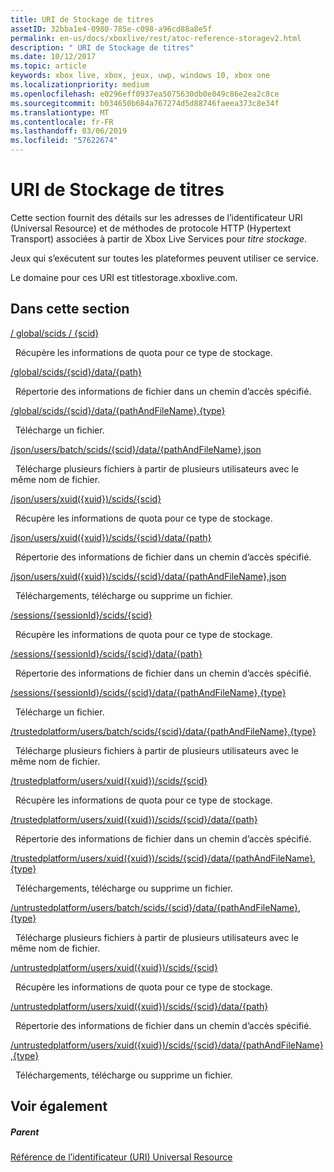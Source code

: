 ```yaml
---
title: URI de Stockage de titres
assetID: 32bba1e4-0980-785e-c098-a96cd88a8e5f
permalink: en-us/docs/xboxlive/rest/atoc-reference-storagev2.html
description: " URI de Stockage de titres"
ms.date: 10/12/2017
ms.topic: article
keywords: xbox live, xbox, jeux, uwp, windows 10, xbox one
ms.localizationpriority: medium
ms.openlocfilehash: e0296eff0937ea5075630db0e049c86e2ea2c8ce
ms.sourcegitcommit: b034650b684a767274d5d88746faeea373c8e34f
ms.translationtype: MT
ms.contentlocale: fr-FR
ms.lasthandoff: 03/06/2019
ms.locfileid: "57622674"
---
```

# <a name="title-storage-uris"></a>URI de Stockage de titres
 
Cette section fournit des détails sur les adresses de l’identificateur URI (Universal Resource) et de méthodes de protocole HTTP (Hypertext Transport) associées à partir de Xbox Live Services pour *titre stockage*.
 
Jeux qui s’exécutent sur toutes les plateformes peuvent utiliser ce service.
 
Le domaine pour ces URI est titlestorage.xboxlive.com.
 
<a id="ID4EFB"></a>

 
## <a name="in-this-section"></a>Dans cette section

[/ global/scids / {scid}](uri-globalscidsscid.md)

&nbsp;&nbsp;Récupère les informations de quota pour ce type de stockage.

[/global/scids/{scid}/data/{path}](uri-globalscidssciddatapath.md)

&nbsp;&nbsp;Répertorie des informations de fichier dans un chemin d’accès spécifié. 

[/global/scids/{scid}/data/{pathAndFileName},{type}](uri-globalscidssciddatapathandfilenametype.md)

&nbsp;&nbsp;Télécharge un fichier.

[/json/users/batch/scids/{scid}/data/{pathAndFileName},json](uri-jsonusersbatchscidssciddatapathandfilenametype.md)

&nbsp;&nbsp;Télécharge plusieurs fichiers à partir de plusieurs utilisateurs avec le même nom de fichier.

[/json/users/xuid({xuid})/scids/{scid}](uri-jsonusersxuidscidsscid.md)

&nbsp;&nbsp;Récupère les informations de quota pour ce type de stockage.

[/json/users/xuid({xuid})/scids/{scid}/data/{path}](uri-jsonusersxuidscidssciddatapath.md)

&nbsp;&nbsp;Répertorie des informations de fichier dans un chemin d’accès spécifié. 

[/json/users/xuid({xuid})/scids/{scid}/data/{pathAndFileName},json](uri-jsonusersxuidscidssciddatapathandfilenametype.md)

&nbsp;&nbsp;Téléchargements, télécharge ou supprime un fichier.

[/sessions/{sessionId}/scids/{scid}](uri-sessionssessionidscidsscid.md)

&nbsp;&nbsp;Récupère les informations de quota pour ce type de stockage.

[/sessions/{sessionId}/scids/{scid}/data/{path}](uri-sessionssessionidscidssciddatapath.md)

&nbsp;&nbsp;Répertorie des informations de fichier dans un chemin d’accès spécifié. 

[/sessions/{sessionId}/scids/{scid}/data/{pathAndFileName},{type}](uri-sessionssessionidscidssciddatapathandfilenametype.md)

&nbsp;&nbsp;Télécharge un fichier.

[/trustedplatform/users/batch/scids/{scid}/data/{pathAndFileName},{type}](uri-trustedplatformusersbatchscidssciddatapathandfilenametype.md)

&nbsp;&nbsp;Télécharge plusieurs fichiers à partir de plusieurs utilisateurs avec le même nom de fichier.

[/trustedplatform/users/xuid({xuid})/scids/{scid}](uri-trustedplatformusersxuidscidsscid.md)

&nbsp;&nbsp;Récupère les informations de quota pour ce type de stockage.

[/trustedplatform/users/xuid({xuid})/scids/{scid}/data/{path}](uri-trustedplatformusersxuidscidssciddatapath.md)

&nbsp;&nbsp;Répertorie des informations de fichier dans un chemin d’accès spécifié. 

[/trustedplatform/users/xuid({xuid})/scids/{scid}/data/{pathAndFileName},{type}](uri-trustedplatformusersxuidscidssciddatapathandfilenametype.md)

&nbsp;&nbsp;Téléchargements, télécharge ou supprime un fichier.

[/untrustedplatform/users/batch/scids/{scid}/data/{pathAndFileName},{type}](uri-untrustedplatformusersbatchscidssciddatapathandfilenametype.md)

&nbsp;&nbsp;Télécharge plusieurs fichiers à partir de plusieurs utilisateurs avec le même nom de fichier.

[/untrustedplatform/users/xuid({xuid})/scids/{scid}](uri-untrustedplatformusersxuidscidsscid.md)

&nbsp;&nbsp;Récupère les informations de quota pour ce type de stockage.

[/untrustedplatform/users/xuid({xuid})/scids/{scid}/data/{path}](uri-untrustedplatformusersxuidscidssciddatapath.md)

&nbsp;&nbsp;Répertorie des informations de fichier dans un chemin d’accès spécifié. 

[/untrustedplatform/users/xuid({xuid})/scids/{scid}/data/{pathAndFileName},{type}](uri-untrustedplatformusersxuidscidssciddatapathandfilenametype.md)

&nbsp;&nbsp;Téléchargements, télécharge ou supprime un fichier.
 
<a id="ID4E5C"></a>

 
## <a name="see-also"></a>Voir également
 
<a id="ID4EAD"></a>

 
##### <a name="parent"></a>Parent 

[Référence de l’identificateur (URI) Universal Resource](../atoc-xboxlivews-reference-uris.md)

   